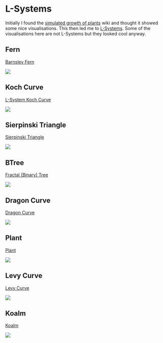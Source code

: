 # L-Systems

Initially I found the [simulated growth of plants](https://en.wikipedia.org/wiki/Simulated_growth_of_plants) wiki and thought it showed some nice visualisations. This then led me to [L-Systems](https://en.wikipedia.org/wiki/L-system). Some of the visualisations here are not L-Systems but they looked cool anyway.

## Fern

[Barnsley Fern](https://en.wikipedia.org/wiki/Barnsley_fern)

![](./src/fern.png)

## Koch Curve

[L-System Koch Curve](https://en.wikipedia.org/wiki/L-system#Example_4:_Koch_curve)

![](./src/koch.png)

## Sierpinski Triangle

[Sierpinski Triangle](https://en.wikipedia.org/wiki/L-system#Example_5:_Sierpinski_triangle)

![](./src/sierpinski.png)

## BTree

[Fractal (Binary) Tree](https://en.wikipedia.org/wiki/L-system#Example_2:_fractal_(binary)_tree)

![](./src/btree.png)

## Dragon Curve

[Dragon Curve](https://en.wikipedia.org/wiki/L-system#Example_6:_dragon_curve)

![](./src/dragon.png)

## Plant

[Plant](https://en.wikipedia.org/wiki/L-system#Example_7:_fractal_plant)

![](./src/plant.png)

## Levy Curve

[Levy Curve](https://paulbourke.net/fractals/lsys/)

![](./src/levy.png)

## Koalm

[Koalm](https://paulbourke.net/fractals/lsys/)

![](./src/koalm.png)